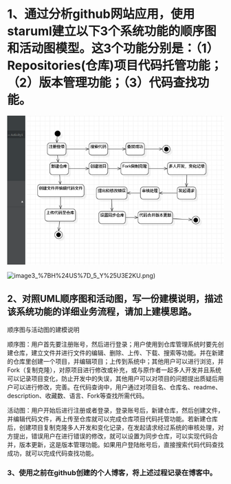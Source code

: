 # 1、通过分析github网站应用，使用staruml建立以下3个系统功能的顺序图和活动图模型。这3个功能分别是：（1）Repositories(仓库)项目代码托管功能；（2）版本管理功能；（3）代码查找功能。

![image](https://github.com/lizelan20182123069/lizelan20182123069/blob/gh-pages/%E6%96%B0%E5%BB%BA%E6%96%87%E4%BB%B6%E5%A4%B92/YP%40%7BSV5_13GZ~JJ%604ZPCGBC.png)

![image](https://github.com/lizelan20182123069/lizelan20182123069/blob/gh-pages/%E6%96%B0%E5%BB%BA%E6%96%87%E4%BB%B6%E5%A4%B92/B6%40)3_%7BH%24US%7D_5_Y%25U3E2KU.png)

## 2、对照UML顺序图和活动图，写一份建模说明，描述该系统功能的详细业务流程，请加上建模思路。

顺序图与活动图的建模说明

顺序图：用户首先要注册账号，然后进行登录；用户使用到仓库管理系统时要先创建仓库，建立文件并进行文件的编辑、删除、上传、下载、搜索等功能。并在新建的仓库里创建一个项目，并编辑项目；上传到系统中；其他用户可以进行浏览，并Fork（复制克隆），对原项目进行修改或补充，或与原作者一起多人开发并且系统可以记录项目变化，防止开发中的失误，其他用户可以对项目的问题提出质疑后用户可以进行修改，完善。在代码查询中，用户通过对项目名、仓库名、readme、description、收藏数、语言、Fork等查找所需代码。

活动图：用户开始后进行注册或者登录，登录账号后，新建仓库，然后创建文件，并编辑代码文件，再上传至仓库就可以完成仓库项目代码托管功能。若新建仓库后，创建项目复制克隆多人开发和变化记录，在发起请求经过系统的审核处理，对方提出，错误用户在进行错误的修改，就可以设置为同步仓库，可以实现代码合并，版本更新，这是版本管理功能。如果用户登陆帐号后，直接搜索代码代码查找成功，就可以完成代码查找功能。

### 3、使用之前在github创建的个人博客，将上述过程记录在博客中。
